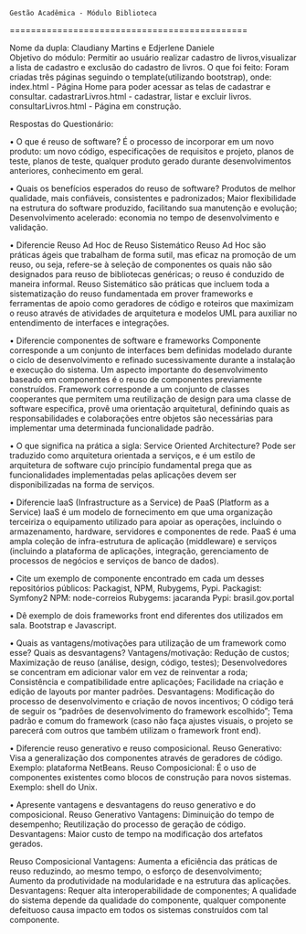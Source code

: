 	Gestão Acadêmica - Módulo Biblioteca
=============================================

Nome da dupla: Claudiany Martins e Edjerlene Daniele	
Objetivo do módulo: Permitir ao usuário realizar cadastro de livros,visualizar a lista de cadastro 
e exclusão do cadastro de livros.
O que foi feito: Foram criadas três páginas seguindo o template(utilizando bootstrap), onde:
index.html - Página Home para poder acessar as telas de cadastrar e consultar.
cadastrarLivros.html - cadastrar, listar e excluir livros. 
consultarLivros.html - Página  em construção.

Respostas do Questionário:

•	O que é reuso de software?
É o processo de incorporar em um novo produto: um novo código, especificações de requisitos e projeto, 
planos de teste, planos de teste, qualquer produto gerado durante desenvolvimentos anteriores, 
conhecimento em geral.

•	Quais os benefícios esperados do reuso de software?
Produtos de melhor qualidade, mais confiáveis, consistentes e padronizados;
Maior flexibilidade na estrutura do software produzido, facilitando sua manutenção e evolução;
Desenvolvimento acelerado: economia no tempo de desenvolvimento e validação.

•	Diferencie Reuso Ad Hoc de Reuso Sistemático
Reuso Ad Hoc são práticas ágeis que trabalham de forma sutil, mas eficaz na promoção de um reuso, 
ou seja, refere-se à seleção de componentes os quais não são designados para reuso de bibliotecas 
genéricas; o reuso é conduzido de maneira informal.
Reuso Sistemático são práticas que incluem toda a sistematização do reuso fundamentada em prover 
frameworks e ferramentas de apoio como geradores de código e roteiros que maximizam o reuso através 
de atividades de arquitetura e modelos UML para auxiliar no entendimento de interfaces e integrações.

•	Diferencie componentes de software e frameworks
Componente corresponde a um conjunto de interfaces bem definidas modelado durante o ciclo de 
desenvolvimento e refinado sucessivamente durante a instalação e execução do sistema. Um aspecto 
importante do desenvolvimento baseado em componentes é o reuso de componentes previamente construídos.
Framework corresponde a um conjunto de classes cooperantes que permitem uma reutilização de design 
para uma classe de software específica, provê uma orientação arquitetural, definindo quais as 
responsabilidades e colaborações entre objetos são necessárias para implementar uma determinada 
funcionalidade padrão.

•	O que significa na prática a sigla: Service Oriented Architecture?
Pode ser traduzido como arquitetura orientada a serviços, e é um estilo de arquitetura de software 
cujo princípio fundamental prega que as funcionalidades implementadas pelas aplicações devem ser 
disponibilizadas na forma de serviços.

•	Diferencie IaaS (Infrastructure as a Service) de PaaS (Platform as a Service)
IaaS é um modelo de fornecimento em que uma organização terceiriza o equipamento utilizado 
para apoiar as operações, incluindo o armazenamento, hardware, servidores e componentes de rede.
PaaS é uma ampla coleção de infra-estrutura de aplicação (middleware) e serviços (incluindo 
a plataforma de aplicações, integração, gerenciamento de processos de negócios e serviços de banco de dados).

•	Cite um exemplo de componente encontrado em cada um desses repositórios públicos: Packagist, NPM, Rubygems, Pypi.
Packagist: Symfony2
NPM: node-correios
Rubygems: jacaranda
Pypi: brasil.gov.portal

•	Dê exemplo de dois frameworks front end diferentes dos utilizados em sala.
Bootstrap e Javascript.

•	Quais as vantagens/motivações para utilização de um framework como esse? Quais as desvantagens?
Vantagens/motivação: 
Redução de custos;
Maximização de reuso (análise, design, código, testes); 
Desenvolvedores se concentram em adicionar valor em vez de reinventar a roda;
Consistência e compatibilidade entre aplicações;
Facilidade na criação e edição de layouts por manter padrões.
Desvantagens: 
Modificação do processo de desenvolvimento e criação de novos incentivos;
O código terá de seguir os “padrões de desenvolvimento do framework escolhido”;
Tema padrão e comum do framework (caso não faça ajustes visuais, o projeto se parecerá com outros que 
também utilizam o framework front end).

•	Diferencie reuso generativo e reuso composicional.
Reuso Generativo: Visa a generalização dos componentes através de geradores de código. 
Exemplo: plataforma NetBeans.
Reuso Composicional: É o uso de componentes existentes como blocos de construção para novos sistemas. 
Exemplo: shell do Unix.

•	Apresente vantagens e desvantagens do reuso generativo e do composicional. 
Reuso Generativo
Vantagens: 
Diminuição do tempo de desempenho; 
Reutilização do processo de geração de código.
Desvantagens: 
Maior custo de tempo na modificação dos artefatos gerados.

Reuso Composicional
Vantagens:
Aumenta a eficiência das práticas de reuso reduzindo, ao mesmo tempo, o esforço de desenvolvimento; 
Aumento da produtividade na modularidade e na estrutura das aplicações.
Desvantagens: 
Requer alta interoperabilidade de componentes; 
A qualidade do sistema depende da qualidade do componente, qualquer componente defeituoso causa impacto 
em todos os sistemas construídos com tal componente.



